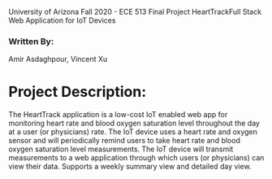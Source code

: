 University of Arizona
Fall 2020 - ECE 513 Final Project
HeartTrackFull Stack Web Application for IoT Devices
### Written By: 
Amir Asdaghpour, 
Vincent Xu

# Project Description:
The HeartTrack application is a low-cost IoT enabled web app for monitoring heart rate and blood oxygen saturation level throughout the day at a user (or physicians) rate. The IoT device uses a heart rate and oxygen sensor and will periodically remind users to take heart rate and blood oxygen saturation level measurements. The IoT device will transmit measurements to a web application through which users (or physicians) can view their data. Supports a weekly summary view and detailed day view.



